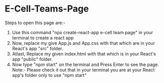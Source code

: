 # E-Cell-Teams-Page
Steps to open this page are:-
1. Use this command "npx create-react-app e-cell team page" in your terminal to create a react app
2. Now, replace my give App.js and App.css with that which are in your React's app "src" folder.
3. Atlast, Replace my given index.html with that which is in your React's app "public" folder.
4. Now type "npm start" on the terminal and Press Enter to see the page.
Note:- Please check it out that in your terminal you are at your React app's folder only to use "npm start" 
